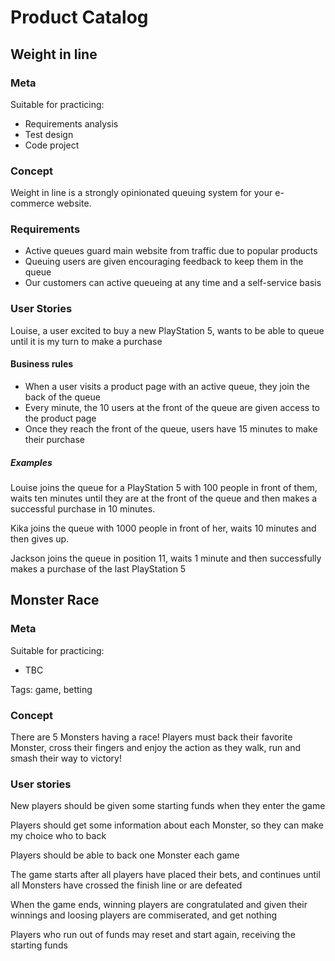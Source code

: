 # Product Catalog

## Weight in line

### Meta

Suitable for practicing:

* Requirements analysis
* Test design
* Code project

### Concept

Weight in line is a strongly opinionated queuing system for your e-commerce website.

### Requirements

* Active queues guard main website from traffic due to popular products
* Queuing users are given encouraging feedback to keep them in the queue
* Our customers can active queueing at any time and a self-service basis

### User Stories

Louise, a user excited to buy a new PlayStation 5, wants to be able to queue until it is my turn to make a purchase

#### Business rules

* When a user visits a product page with an active queue, they join the back of the queue
* Every minute, the 10 users at the front of the queue are given access to the product page
* Once they reach the front of the queue, users have 15 minutes to make their purchase

##### Examples

Louise joins the queue for a PlayStation 5 with 100 people in front of them, waits ten minutes until they are at the front of the queue and then makes a successful purchase in 10 minutes.

Kika joins the queue with 1000 people in front of her, waits 10 minutes and then gives up.

Jackson joins the queue in position 11, waits 1 minute and then successfully makes a purchase of the last PlayStation 5

## Monster Race

### Meta

Suitable for practicing:
* TBC


Tags: game, betting

### Concept

There are 5 Monsters having a race! Players must back their favorite Monster, cross their fingers and enjoy the action as they walk, run and smash their way to victory!

### User stories

New players should be given some starting funds when they enter the game

Players should get some information about each Monster, so they can make my choice who to back

Players should be able to back one Monster each game

The game starts after all players have placed their bets, and continues until all Monsters have crossed the finish line or are defeated

When the game ends, winning players are congratulated and given their winnings and loosing players are commiserated, and get nothing

Players who run out of funds may reset and start again, receiving the starting funds
